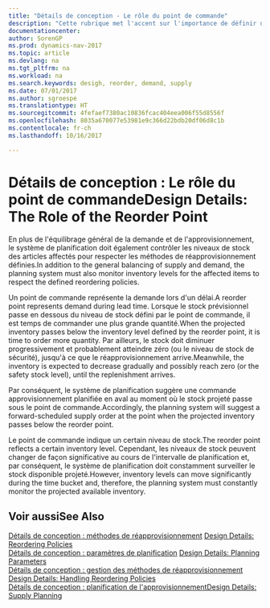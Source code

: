 ```yaml
---
title: "Détails de conception - Le rôle du point de commande"
description: "Cette rubrique met l'accent sur l'importance de définir un point de commande, afin de déterminer quand commander plus de stock."
documentationcenter: 
author: SorenGP
ms.prod: dynamics-nav-2017
ms.topic: article
ms.devlang: na
ms.tgt_pltfrm: na
ms.workload: na
ms.search.keywords: desigh, reorder, demand, supply
ms.date: 07/01/2017
ms.author: sgroespe
ms.translationtype: HT
ms.sourcegitcommit: 4fefaef7380ac10836fcac404eea006f55d8556f
ms.openlocfilehash: 8035a670077e53981e9c366d22bdb20df06d8c1b
ms.contentlocale: fr-ch
ms.lasthandoff: 10/16/2017

---
```

# <a name="design-details-the-role-of-the-reorder-point"></a><span data-ttu-id="17dd1-103">Détails de conception : Le rôle du point de commande</span><span class="sxs-lookup"><span data-stu-id="17dd1-103">Design Details: The Role of the Reorder Point</span></span>
<span data-ttu-id="17dd1-104">En plus de l'équilibrage général de la demande et de l'approvisionnement, le système de planification doit également contrôler les niveaux de stock des articles affectés pour respecter les méthodes de réapprovisionnement définies.</span><span class="sxs-lookup"><span data-stu-id="17dd1-104">In addition to the general balancing of supply and demand, the planning system must also monitor inventory levels for the affected items to respect the defined reordering policies.</span></span>  
  
<span data-ttu-id="17dd1-105">Un point de commande représente la demande lors d'un délai.</span><span class="sxs-lookup"><span data-stu-id="17dd1-105">A reorder point represents demand during lead time.</span></span> <span data-ttu-id="17dd1-106">Lorsque le stock prévisionnel passe en dessous du niveau de stock défini par le point de commande, il est temps de commander une plus grande quantité.</span><span class="sxs-lookup"><span data-stu-id="17dd1-106">When the projected inventory passes below the inventory level defined by the reorder point, it is time to order more quantity.</span></span> <span data-ttu-id="17dd1-107">Par ailleurs, le stock doit diminuer progressivement et probablement atteindre zéro (ou le niveau de stock de sécurité), jusqu'à ce que le réapprovisionnement arrive.</span><span class="sxs-lookup"><span data-stu-id="17dd1-107">Meanwhile, the inventory is expected to decrease gradually and possibly reach zero (or the safety stock level), until the replenishment arrives.</span></span>  
  
<span data-ttu-id="17dd1-108">Par conséquent, le système de planification suggère une commande approvisionnement planifiée en aval au moment où le stock projeté passe sous le point de commande.</span><span class="sxs-lookup"><span data-stu-id="17dd1-108">Accordingly, the planning system will suggest a forward-scheduled supply order at the point when the projected inventory passes below the reorder point.</span></span>  
  
<span data-ttu-id="17dd1-109">Le point de commande indique un certain niveau de stock.</span><span class="sxs-lookup"><span data-stu-id="17dd1-109">The reorder point reflects a certain inventory level.</span></span> <span data-ttu-id="17dd1-110">Cependant, les niveaux de stock peuvent changer de façon significative au cours de l'intervalle de planification et, par conséquent, le système de planification doit constamment surveiller le stock disponible projeté.</span><span class="sxs-lookup"><span data-stu-id="17dd1-110">However, inventory levels can move significantly during the time bucket and, therefore, the planning system must constantly monitor the projected available inventory.</span></span>  
  
## <a name="see-also"></a><span data-ttu-id="17dd1-111">Voir aussi</span><span class="sxs-lookup"><span data-stu-id="17dd1-111">See Also</span></span>  
<span data-ttu-id="17dd1-112">[Détails de conception : méthodes de réapprovisionnement](design-details-reordering-policies.md) </span><span class="sxs-lookup"><span data-stu-id="17dd1-112">[Design Details: Reordering Policies](design-details-reordering-policies.md) </span></span>  
<span data-ttu-id="17dd1-113">[Détails de conception : paramètres de planification](design-details-planning-parameters.md) </span><span class="sxs-lookup"><span data-stu-id="17dd1-113">[Design Details: Planning Parameters](design-details-planning-parameters.md) </span></span>  
<span data-ttu-id="17dd1-114">[Détails de conception : gestion des méthodes de réapprovisionnement](design-details-handling-reordering-policies.md) </span><span class="sxs-lookup"><span data-stu-id="17dd1-114">[Design Details: Handling Reordering Policies](design-details-handling-reordering-policies.md) </span></span>  
[<span data-ttu-id="17dd1-115">Détails de conception : planification de l'approvisionnement</span><span class="sxs-lookup"><span data-stu-id="17dd1-115">Design Details: Supply Planning</span></span>](design-details-supply-planning.md)
